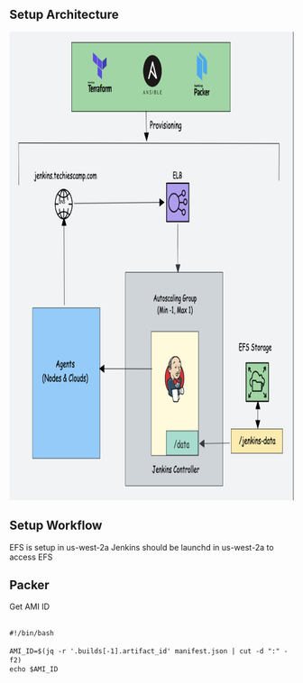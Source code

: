 
## Setup Architecture 

<p align="center">
<img src="https://github.com/Cybersage-RD/DevOpsProjects/blob/main/Images/Setup%20Architecture.png" width="856" height="832">
</p>


## Setup Workflow

EFS is setup in us-west-2a
Jenkins should be launchd in us-west-2a to access EFS

## Packer

Get AMI ID

```

#!/bin/bash

AMI_ID=$(jq -r '.builds[-1].artifact_id' manifest.json | cut -d ":" -f2)
echo $AMI_ID
```

